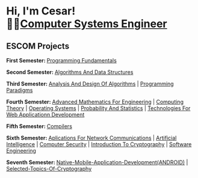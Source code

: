 <h1>Hi, I'm Cesar! <br/>👨‍💻<a href="https://github.com/hernandezr-jcesar">Computer Systems Engineer</a></h1>

<h2> ESCOM  Projects</h2>

<b> First Semester: </b>        [Programming Fundamentals](https://github.com/hernandezr-jcesar/Programming-Fundamentals) 

<b> Second Semester: </b>       [Algorithms And Data Structures](https://github.com/hernandezr-jcesar/Algorithms-And-Data-Structures)

<b> Third Semester: </b>       [Analysis And Design Of Algorithms](https://github.com/hernandezr-jcesar/Analysis-And-Design-Of-Algorithms)   |   [Programming Paradigms](https://github.com/hernandezr-jcesar/Programming-Paradigms) 

<b> Fourth Semester: </b>      [Advanced Mathematics For Engineering](https://github.com/hernandezr-jcesar/Advanced-Mathematics-For-Engineering)  |  [Computing Theory](https://github.com/hernandezr-jcesar/Computing-Theory)  |  [Operating Systems](https://github.com/hernandezr-jcesar/Operating-Systems)  |  [Probability And Statistics](https://github.com/hernandezr-jcesar/Probability-And-Statistics)  |  [Technologies For Web Applicationn Development](https://github.com/hernandezr-jcesar/Technologies-For-Web-Application-Development)

<b> Fifth Semester: </b>       [Compilers](https://github.com/hernandezr-jcesar/Compilers)

<b> Sixth Semester: </b>       [Aplications For Network Communications](https://github.com/hernandezr-jcesar/Applications-For-Network-Communications)  |  [Artificial Intelligence](https://github.com/hernandezr-jcesar/Artificial-Intelligence)  |  [Computer Security](https://github.com/hernandezr-jcesar/Computer-Security)  |  [Introduction To Cryptography](https://github.com/hernandezr-jcesar/Introduction-To-Cryptography)  |  [Software Engineering](https://github.com/hernandezr-jcesar/Software-Engineering)

<b> Seventh Semester: </b>    [Native-Mobile-Application-Development(ANDROID)](https://github.com/hernandezr-jcesar/Native-Mobile-Application-Development-ANDROID)  |  [Selected-Topics-Of-Cryptography](https://github.com/hernandezr-jcesar/Selected-Topics-Of-Cryptography)  




